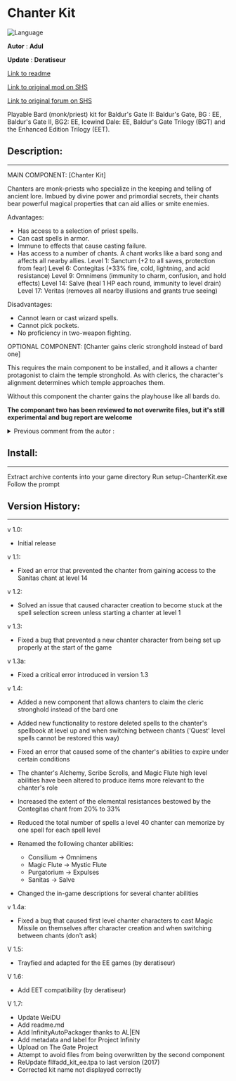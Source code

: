 # Chanter Kit

![Language](https://img.shields.io/static/v1?label=language&message=english%20%7C%20french%20%7C%20&color=informational)

**Autor** : **Adul**

**Update** : **Deratiseur**

[Link to readme](https://github.com/The-Gate-Project/Chanter_Kit/blob/main/ChanterKit/Readme-ChanterKit.txt)

[Link to original mod on SHS](http://www.shsforums.net/files/file/763-chanter-priestly-bard-kit-v14a/)

[Link to original forum on SHS](http://www.shsforums.net/topic/39877-chanter-priestly-bard-kit-v14a/)

Playable Bard (monk/priest) kit for Baldur's Gate II:
Baldur's Gate, BG : EE, Baldur's Gate II, BG2: EE, Icewind Dale: EE, Baldur's Gate Trilogy (BGT) and the Enhanced Edition Trilogy (EET).


## Description:
------------


MAIN COMPONENT: [Chanter Kit]

Chanters are monk-priests who specialize in the keeping and telling of
ancient lore. Imbued by divine power and primordial secrets, their
chants bear powerful magical properties that can aid allies or smite
enemies.

Advantages:
- Has access to a selection of priest spells.
- Can cast spells in armor.
- Immune to effects that cause casting failure.
- Has access to a number of chants. A chant works like a bard song and
  affects all nearby allies.
  Level 1: Sanctum (+2 to all saves, protection from fear)
  Level 6: Contegitas (+33% fire, cold, lightning, and acid resistance)
  Level 9: Omnimens (immunity to charm, confusion, and hold effects)
  Level 14: Salve (heal 1 HP each round, immunity to level drain)
  Level 17: Veritas (removes all nearby illusions and grants true seeing)

Disadvantages:
- Cannot learn or cast wizard spells.
- Cannot pick pockets.
- No proficiency in two-weapon fighting.


OPTIONAL COMPONENT: [Chanter gains cleric stronghold instead of bard one]

This requires the main component to be installed, and it allows a chanter
protagonist to claim the temple stronghold. As with clerics, the
character's alignment determines which temple approaches them.

Without this component the chanter gains the playhouse like all bards do.


**The componant two has been reviewed to not overwrite files, but it's still experimental and bug report are welcome**

 
<details>
  <summary>Previous comment from the autor :</summary>
This component patches some dialog files and replaces several scripts.
For reference, see the full list of modified files below:

BHARVAL.DLG; BHNALLA.DLG; BHOISIG.DLG; BORINALL.DLG; BOUNHA.DLG;
BRUS2.DLG; GAELAN.DLG; HAERDA.DLG; RAELIS.DLG; SCSAIN.DLG; TRAVIN.DLG;
AR0900.BCS; AR0901.BCS; AR0902.BCS; AR0904.BCS; AR2905.BCS; ARVAL.BCS;
NALLABIR.BCS; OISIG.BCS

To ensure compatibility, you should install this component AFTER the BG2
BG2 Fixpack. (If you install both mods, that is.)

</details>


## Install:
--------

Extract archive contents into your game directory
Run setup-ChanterKit.exe
Follow the prompt


## Version History:
----------------

v 1.0: 

- Initial release  

v 1.1:  

- Fixed an error that prevented the chanter from gaining access to the Sanitas chant at level 14  

v 1.2: 

- Solved an issue that caused character creation to become stuck at the spell selection screen unless starting a chanter at level 1  

v 1.3:  

- Fixed a bug that prevented a new chanter character from being set up properly at the start of the game

v 1.3a:  

- Fixed a critical error introduced in version 1.3  

v 1.4:  

- Added a new component that allows chanters to claim the cleric stronghold instead of the bard one  

- Added new functionality to restore deleted spells to the chanter's spellbook at level up and when switching between chants ('Quest' level spells cannot be restored this way)  

- Fixed an error that caused some of the chanter's abilities to expire under certain conditions  

- The chanter's Alchemy, Scribe Scrolls, and Magic Flute high level abilities have been altered to produce items more relevant to the chanter's role

- Increased the extent of the elemental resistances bestowed by the Contegitas chant from 20% to 33%  

- Reduced the total number of spells a level 40 chanter can memorize by one spell for each spell level  

- Renamed the following chanter abilities:   
	- Consilium   -> Omnimens  
	- Magic Flute -> Mystic Flute  
	- Purgatorium -> Expulses  
	- Sanitas     -> Salve  

- Changed the in-game descriptions for several chanter abilities  

v 1.4a: 

- Fixed a bug that caused first level chanter characters to cast Magic Missile on themselves after character creation and when switching between chants (don't ask)  

V 1.5: 

- Trayfied and adapted for the EE games (by deratiseur)  

V 1.6: 

- Add EET compatibility (by deratiseur)      

V 1.7: 

- Update WeiDU  
- Add readme.md    
- Add InfinityAutoPackager thanks to AL|EN  
- Add metadata and label for Project Infinity  
- Upload on The Gate Project
- Attempt to avoid files from being overwritten by the second component   
- ReUpdate fl#add_kit_ee.tpa to last version (2017)
- Corrected kit name not displayed correctly  

